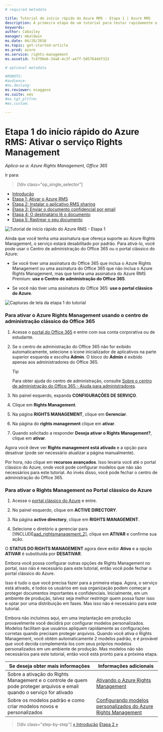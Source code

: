 ```yaml
---
# required metadata

title: Tutorial de início rápido do Azure RMS - Etapa 1 | Azure RMS
description: A primeira etapa de um tutorial para testar rapidamente o Microsoft Azure Rights Management para sua organização em apenas 5 etapas que devem levar menos de 15 minutos.
keywords:
author: Cabailey
manager: mbaldwin
ms.date: 04/28/2016
ms.topic: get-started-article
ms.prod: azure
ms.service: rights-management
ms.assetid: 7c4798e6-34a0-4c3f-a47f-505764ddf322

# optional metadata

#ROBOTS:
#audience:
#ms.devlang:
ms.reviewer: esaggese
ms.suite: ems
#ms.tgt_pltfrm:
#ms.custom:

---
```




# Etapa 1 do início rápido do Azure RMS: Ativar o serviço Rights Management

*Aplica-se a: Azure Rights Management, Office 365*


Ir para: 
> [!div class="op_single_selector"]
- [Introdução](quick-start-tutorial.md)
- [Etapa 1: Ativar o Azure RMS](tutorial-step1.md)
- [Etapa 2: Instalar o aplicativo RMS sharing](tutorial-step2.md)
- [Etapa 3: Enviar o documento confidencial por email](tutorial-step3.md)
- [Etapa 4: O destinatário lê o documento](tutorial-step4.md)
- [Etapa 5: Rastrear o seu documento](tutorial-step5.md)


![Tutorial de início rápido do Azure RMS - Etapa 1](../media/AzRMS_QuickStartSteps1.PNG)

Ainda que você tenha uma assinatura que ofereça suporte ao Azure Rights Management, o serviço estará desabilitado por padrão. Para ativá-lo, você pode usar o Centro de administração do Office 365 ou o portal clássico do Azure:

-   Se você tiver uma assinatura do Office 365 que inclua o Azure Rights Management ou uma assinatura do Office 365 que não inclua o Azure Rights Management, mas que tenha uma assinatura do Azure RMS Premium: **use o Centro de administração do Office 365**.

-   Se você não tiver uma assinatura do Office 365: **use o portal clássico do Azure**.

![Capturas de tela da etapa 1 do tutorial](../media/AzRMS_Tutorial_1_Screenshots.png)

### Para ativar o Azure Rights Management usando o centro de administração clássico do Office 365

1.  Acesse o [portal do Office 365](https://portal.office.com/) e entre com sua conta corporativa ou de estudante.

2.  Se o centro de administração do Office 365 não for exibido automaticamente, selecione o ícone inicializador de aplicativos na parte superior esquerda e escolha **Admin**. O bloco do **Admin** é exibido apenas aos administradores do Office 365.

    > [!TIP]
    > Para obter ajuda do centro de administração, consulte [Sobre o centro de administração do Office 365 - Ajuda para administradores](https://support.office.com/article/About-the-Office-365-admin-center-Admin-Help-58537702-d421-4d02-8141-e128e3703547).

3.  No painel esquerdo, expanda **CONFIGURAÇÕES DE SERVIÇO**.

4.  Clique em **Rights Management**.

5.  Na página **RIGHTS MANAGEMENT**, clique em **Gerenciar**.

6.  Na página do **rights management** clique em **ativar**.

7.  Quando solicitado a responder **Deseja ativar o Rights Management?**, clique em **ativar**.

Agora você deve ver **Rights management está ativado** e a opção para desativar (pode ser necessário atualizar a página manualmente).

Por hora, não clique em **recursos avançados**. Isso levaria você até o portal clássico do Azure, onde você pode configurar modelos que não são necessários para este tutorial. Ao invés disso, você pode fechar o centro de administração do Office 365.

### Para ativar o Rights Management no Portal clássico do Azure

1.  Acesse o [portal clássico do Azure](http://go.microsoft.com/fwlink/p/?LinkID=275081) e entre.

2.  No painel esquerdo, clique em **ACTIVE DIRECTORY**.

3.  Na página **active directory**, clique em **RIGHTS MANAGEMENT**.

4.  Selecione o diretório a gerenciar para [!INCLUDE[aad_rightsmanagement_2](../includes/aad_rightsmanagement_2_md.md)], clique em **ATIVAR** e confirme sua ação.

O **STATUS DO RIGHTS MANAGEMENT** agora deve exibir **Ativo** e a opção **ATIVAR** é substituída por **DESATIVAR**.

Embora você possa configurar outras opções de Rights Management no portal, isso não é necessário para este tutorial, então você pode fechar o portal clássico do Azure.

Isso é tudo o que você precisa fazer para a primeira etapa. Agora, o serviço está ativado, e todos os usuários em sua organização podem começar a proteger documentos importantes e confidenciais. Inicialmente, em um ambiente de produção, talvez seja melhor restringir quem possa fazer isso e optar por uma distribuição em fases. Mas isso não é necessário para este tutorial.

Embora não incluímos aqui, em uma implantação em produção provavelmente você decidirá por configurar modelos personalizados. Modelos facilitam que usuários apliquem rapidamente as configurações corretas quando precisam proteger arquivos. Quando você ativa o Rights Management, você obtém automaticamente 2 modelos padrão, e é provável que você decida complementá-los com seus próprios modelos personalizados em um ambiente de produção. Mas modelos não são necessários para este tutorial, então você está pronto para a próxima etapa.

|Se deseja obter mais informações|Informações adicionais|
|--------------------------------|--------------------------|
|Sobre a ativação do Rights Management e o controle de quem pode proteger arquivos e email quando o serviço for ativado|[Ativando o Azure Rights Management](../deploy-use/activate-service.md)|
|Sobre os modelos padrão e como criar modelos novos e personalizados|[Configurando modelos personalizados do Azure Rights Management](../deploy-use/configure-custom-templates.md)|


>[!div class="step-by-step"]
[« Introdução](quick-start-tutorial.md)
[Etapa 2 »](tutorial-step2.md)

<!--HONumber=Apr16_HO4-->


